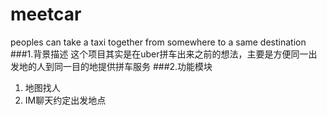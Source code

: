 # meetcar
peoples can take a taxi together from somewhere to a same destination
###1.背景描述
这个项目其实是在uber拼车出来之前的想法，主要是方便同一出发地的人到同一目的地提供拼车服务
###2.功能模块
1. 地图找人
2. IM聊天约定出发地点
